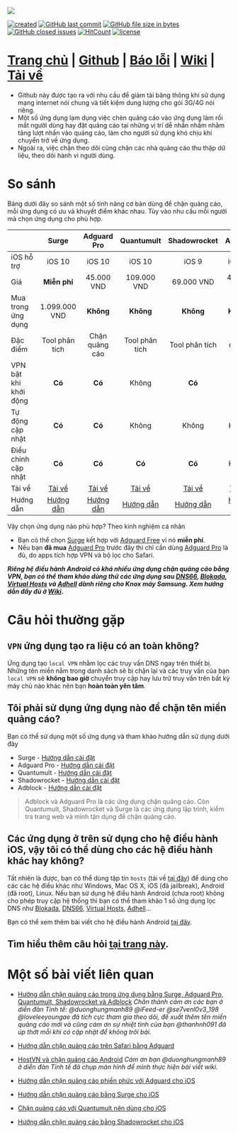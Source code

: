 ![](https://raw.githubusercontent.com/bigdargon/hostsVN/gh-pages/logo.png)

[![created](https://img.shields.io/badge/created-02%20jul%202018-brightgreen.svg?style=flat-square)](https://bigdargon.github.io/hostsVN/) [![GitHub last commit](https://img.shields.io/github/last-commit/bigdargon/hostsVN/master.svg?style=flat-square)](https://github.com/bigdargon/hostsVN/commits/master) [![GitHub file size in bytes](https://img.shields.io/github/size/bigdargon/hostsVN/hosts.svg?style=flat-square)](https://github.com/bigdargon/hostsVN/raw/master/hosts) [![GitHub closed issues](https://img.shields.io/github/issues-closed-raw/bigdargon/hostsVN.svg?style=flat-square)](https://github.com/bigdargon/hostsVN/issues?q=is%3Aissue+is%3Aclosed) [![HitCount](http://hits.dwyl.io/bigdargon/hostsVN.svg)](https://github.com/bigdargon/hostsVN) [![license](https://img.shields.io/github/license/bigdargon/hostsVN.svg?style=flat-square)](https://github.com/bigdargon/hostsVN/blob/master/LICENSE)

# **[Trang chủ](https://bigdargon.github.io/hostsVN) | [Github](https://github.com/bigdargon/hostsVN) | [Báo lỗi](https://github.com/bigdargon/hostsVN/issues) | [Wiki](https://github.com/bigdargon/hostsVN/wiki) | [Tải về](https://raw.githubusercontent.com/bigdargon/hostsVN/master/hosts)**

* Github này được tạo ra với nhu cầu để giảm tải băng thông khi sử dụng mạng internet nói chung và tiết kiệm dung lượng cho gói 3G/4G nói riêng.
* Một số ứng dụng lạm dụng việc chèn quảng cáo vào ứng dụng làm rối mắt người dùng hay đặt quảng cáo tại những vị trí dễ nhấn nhầm nhằm tăng lượt nhấn vào quảng cáo, làm cho người sử dụng khó chịu khi chuyển trở về ứng dụng.
* Ngoài ra, việc chặn theo dõi cũng chặn các nhà quảng cáo thu thập dữ liệu, theo dõi hành vi người dùng.

# So sánh

Bảng dưới đây so sánh một số tính năng cơ bản dùng để chặn quảng cáo, mỗi ứng dụng có ưu và khuyết điểm khác nhau. Tùy vào nhu cầu mỗi người mà chọn ứng dụng cho phù hợp. 

|   |**Surge**|**Adguard Pro**|**Quantumult**|**Shadowrocket**|**Adblock**|
|:-|:-:|:-:|:-:|:-:|:-:|
|iOS hỗ trợ|iOS 10|iOS 10|iOS 10|iOS 9|iOS 10|
|Giá|**Miễn phí**|45.000 VND|109.000 VND|69.000 VND|45.000 VND|
|Mua trong ứng dụng|1.099.000 VND|**Không**|**Không**|**Không**|**Không**|
|Đặc điểm|Tool phân tích|Chặn quảng cáo|Tool phân tích|Tool phân tích|Chặn quảng cáo|
|VPN bật khi khởi động|**Có**|**Có**|Không|**Có**|**Có**|
|Tự động cập nhật|**Có**|**Có**|Không|Không|Không|
|Điều chỉnh cập nhật|**Có**|**Có**|**Có**|**Có**|Không|
|Tải về|[Tải về](https://itunes.apple.com/app/surge-3/id1442620678?mt=8)|[Tải về](https://itunes.apple.com/app/apple-store/id1126386264?mt=8)|[Tải về](https://itunes.apple.com//app/quantumult/id1252015438?mt=8)|[Tải về](https://itunes.apple.com/app/shadowrocket/id932747118?mt=8)|[Tải về](https://itunes.apple.com/app/adblock/id691121579?mt=8)|
|Hướng dẫn|[Hướng dẫn](https://github.com/bigdargon/hostsVN/wiki/Surge)|[Hướng dẫn](https://github.com/bigdargon/hostsVN/wiki/Adguard-Pro)|[Hướng dẫn](https://github.com/bigdargon/hostsVN/wiki/Quantumult)|[Hướng dẫn](https://github.com/bigdargon/hostsVN/wiki/Shadowrocket)|[Hướng dẫn](https://github.com/bigdargon/hostsVN/wiki/Adblock)|

Vậy chọn ứng dụng nào phù hợp? Theo kinh nghiệm cá nhân
- Bạn có thể chọn [Surge](https://github.com/bigdargon/hostsVN/wiki/Surge) kết hợp với [Adguard Free](https://github.com/bigdargon/hostsVN/wiki/Adguard) vì nó **miễn phí**.
- Nếu bạn **đã mua** [Adguard Pro](https://github.com/bigdargon/hostsVN/wiki/Adguard-Pro) trước đây thì chỉ cần dùng [Adguard Pro](https://github.com/bigdargon/hostsVN/wiki/Adguard-Pro) là đủ, do apps tích hợp VPN và bộ lọc cho Safari.

**_Riêng hệ điều hành Android có khá nhiều ứng dụng chặn quảng cáo bằng VPN, bạn có thể tham khảo dùng thử các ứng dụng sau [DNS66](https://github.com/bigdargon/hostsVN/wiki/Android#dns66), [Blokada](https://github.com/bigdargon/hostsVN/wiki/Android#blokada), [Virtual Hosts](https://github.com/bigdargon/hostsVN/wiki/Android#virtual-hosts) và [Adhell](https://github.com/bigdargon/hostsVN/wiki/Android#adhell) dành riêng cho Knox máy Samsung. Xem hướng dẫn đầy đủ ở [Wiki](https://github.com/bigdargon/hostsVN/wiki/Android)_.**

# Câu hỏi thường gặp

## `VPN` ứng dụng tạo ra liệu có an toàn không?

Ứng dụng tạo `local VPN` nhằm lọc các truy vấn DNS ngay trên thiết bị. Những tên miền nằm trong danh sách sẽ bị chặn lại và các truy vấn của bạn `local VPN` sẽ **không bao giờ** chuyển truy cập hay lưu trữ truy vấn trên bất kỳ máy chủ nào khác nên bạn **hoàn toàn yên tâm**.

## Tôi phải sử dụng ứng dụng nào để chặn tên miền quảng cáo?

Bạn có thể sử dụng một số ứng dụng và tham khảo hướng dẫn sử dụng dưới đây

* Surge - [Hướng dẫn cài đặt](https://github.com/bigdargon/hostsVN/wiki/Surge)
* Adguard Pro - [Hướng dẫn cài đặt](https://github.com/bigdargon/hostsVN/wiki/Adguard-Pro)
* Quantumult - [Hướng dẫn cài đặt](https://github.com/bigdargon/hostsVN/wiki/Quantumult)
* Shadowrocket - [Hướng dẫn cài đặt](https://github.com/bigdargon/hostsVN/wiki/Shadowrocket)
* Adblock - [Hướng dẫn cài đặt](https://github.com/bigdargon/hostsVN/wiki/Adblock)

> Adblock và Adguard Pro là các ứng dụng chặn quảng cáo. Còn Quantumult, Shadowrocket và Surge là các ứng dụng lập trình, kiểm tra trang web và mình tận dụng để chặn quảng cáo.

## Các ứng dụng ở trên sử dụng cho hệ điều hành iOS, vậy tôi có thể dùng cho các hệ điều hành khác hay không?

Tất nhiên là được, bạn có thể dùng tập tin `hosts` (tải về [tại đây](https://raw.githubusercontent.com/bigdargon/hostsVN/master/hosts)) để dùng cho các các hệ điều khác như Windows, Mac OS X, iOS (đã jailbreak), Android (đã root), Linux. Nếu bạn sử dụng hệ điều hành Android (chưa root) không cho phép truy cập hệ thống thì bạn có thể tham khảo 1 số ứng dụng lọc DNS như [Blokada](https://blokada.org/#download), [DNS66](https://f-droid.org/packages/org.jak_linux.dns66/), [Virtual Hosts](https://play.google.com/store/apps/details?id=com.github.xfalcon.vhosts), [Adhell](https://github.com/bigdargon/hostsVN/wiki/Android#adhell)...

Bạn có thể xem thêm bài viết cho hệ điều hành Android [tại đây](https://github.com/bigdargon/hostsVN/wiki/Android).

## Tìm hiểu thêm câu hỏi [tại trang này](https://github.com/bigdargon/hostsVN/wiki#c%C3%A2u-h%E1%BB%8Fi-th%C6%B0%E1%BB%9Dng-g%E1%BA%B7p).

# Một số bài viết liên quan

* [Hướng dẫn chặn quảng cáo trong ứng dụng bằng Surge, Adguard Pro, Quantumult, Shadowrocket và Adblock](https://tinhte.vn/threads/huong-dan-chan-quang-cao-trong-ung-dung-bang-surge-adguard-pro-quantumult-shadowrocket-va-adblock.2844988/) _Chân thành cám ơn các bạn ở diễn đàn Tinh tế: @duonghungmanh89 @iFeed-er @se7venl0v3_198 @loveleeyoungae đã tích cực tham gia theo dõi, đề xuất thêm tên miền quảng cáo mới và cũng cám ơn sự nhiệt tình của bạn @thanhnh091 đã úp thớt mỗi khi có cập nhật để không trôi bài._

* [Hướng dẫn chặn quảng cáo trên Safari bằng Adguard](https://tinhte.vn/threads/huong-dan-chan-quang-cao-tren-safari-bang-adguard.2871474/)

* [HostVN và chặn quảng cáo Android](https://tinhte.vn/threads/hostvn-va-chan-quang-cao-android.2873705/) _Cám ơn bạn @duonghungmanh89 ở diễn đàn Tinh tế đã chụp màn hình để mình thực hiện bài viết wiki._

* [Hướng dẫn chặn quảng cáo phiền phức với Adguard cho iOS](https://chiasefree.com/mobile/ios/huong-dan-chan-quang-cao-phien-phuc-voi-adguard-cho-ios)

* [Hướng dẫn chặn quảng cáo bằng Surge cho iOS](https://chiasefree.com/thu-thuat/huong-dan-chan-quang-cao-bang-surge-cho-ios)

* [Chặn quảng cáo với Quantumult nên dùng cho iOS](https://chiasefree.com/mobile/ios/tips-chan-quang-cao-voi-quantumult-nen-dung-cho-ios)

* [Hướng dẫn chặn quảng cáo bằng Shadowrocket cho iOS](https://chiasefree.com/mobile/ios/chan-quang-cao-bang-shadowrocket)
